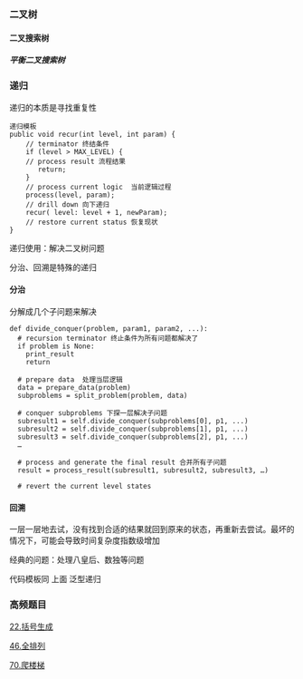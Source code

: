 ### 二叉树
#### 二叉搜索树
##### 平衡二叉搜索树

### 递归

递归的本质是寻找重复性

```
递归模板
public void recur(int level, int param) { 
    // terminator 终结条件
    if (level > MAX_LEVEL) { 
    // process result 流程结果
       return; 
    } 
    // process current logic  当前逻辑过程
    process(level, param); 
    // drill down 向下递归
    recur( level: level + 1, newParam); 
    // restore current status 恢复现状
}

```

递归使用：解决二叉树问题

分治、回溯是特殊的递归

#### 分治
分解成几个子问题来解决

```
def divide_conquer(problem, param1, param2, ...): 
  # recursion terminator 终止条件为所有问题都解决了
  if problem is None: 
	print_result 
	return 

  # prepare data  处理当层逻辑
  data = prepare_data(problem) 
  subproblems = split_problem(problem, data) 

  # conquer subproblems 下探一层解决子问题
  subresult1 = self.divide_conquer(subproblems[0], p1, ...) 
  subresult2 = self.divide_conquer(subproblems[1], p1, ...) 
  subresult3 = self.divide_conquer(subproblems[2], p1, ...) 
  …

  # process and generate the final result 合并所有子问题
  result = process_result(subresult1, subresult2, subresult3, …)
	
  # revert the current level states
```

#### 回溯
一层一层地去试，没有找到合适的结果就回到原来的状态，再重新去尝试。最坏的情况下，可能会导致时间复杂度指数级增加

经典的问题：处理八皇后、数独等问题

代码模板同 上面 泛型递归



### 高频题目

[22.括号生成](https://github.com/Jackzigen/LeetCode/blob/master/Problems/1-100/22.括号生成.md)

[46.全排列](https://github.com/Jackzigen/LeetCode/blob/master/Problems/1-100/46.全排列.md)

[70.爬楼梯](https://github.com/Jackzigen/LeetCode/blob/master/Problems/1-100/70.爬楼梯.md)
